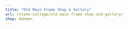 ```yaml
---
title: "Old Main Frame Shop & Gallery"
url: /state-college/old-main-frame-shop-und-gallery/
shop: Rahmen
---
```

